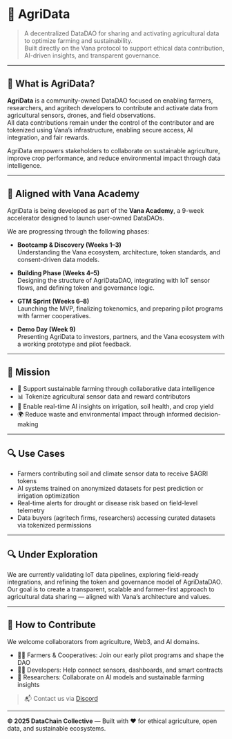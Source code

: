 # 🌾 AgriData

> A decentralized DataDAO for sharing and activating agricultural data to optimize farming and sustainability.  
> Built directly on the Vana protocol to support ethical data contribution, AI-driven insights, and transparent governance.

---

## 🌱 What is AgriData?

**AgriData** is a community-owned DataDAO focused on enabling farmers, researchers, and agritech developers to contribute and activate data from agricultural sensors, drones, and field observations.  
All data contributions remain under the control of the contributor and are tokenized using Vana’s infrastructure, enabling secure access, AI integration, and fair rewards.

AgriData empowers stakeholders to collaborate on sustainable agriculture, improve crop performance, and reduce environmental impact through data intelligence.

---

## 🚀 Aligned with Vana Academy

AgriData is being developed as part of the **Vana Academy**, a 9-week accelerator designed to launch user-owned DataDAOs.

We are progressing through the following phases:

- **Bootcamp & Discovery (Weeks 1–3)**  
  Understanding the Vana ecosystem, architecture, token standards, and consent-driven data models.

- **Building Phase (Weeks 4–5)**  
  Designing the structure of AgriDataDAO, integrating with IoT sensor flows, and defining token and governance logic.

- **GTM Sprint (Weeks 6–8)**  
  Launching the MVP, finalizing tokenomics, and preparing pilot programs with farmer cooperatives.

- **Demo Day (Week 9)**  
  Presenting AgriData to investors, partners, and the Vana ecosystem with a working prototype and pilot feedback.

---

## 🎯 Mission

- 🌱 Support sustainable farming through collaborative data intelligence
- 📊 Tokenize agricultural sensor data and reward contributors
- 🌾 Enable real-time AI insights on irrigation, soil health, and crop yield
- 🌍 Reduce waste and environmental impact through informed decision-making

---

## 🔍 Use Cases

- Farmers contributing soil and climate sensor data to receive $AGRI tokens
- AI systems trained on anonymized datasets for pest prediction or irrigation optimization
- Real-time alerts for drought or disease risk based on field-level telemetry
- Data buyers (agritech firms, researchers) accessing curated datasets via tokenized permissions

---

## 🔍 Under Exploration

We are currently validating IoT data pipelines, exploring field-ready integrations, and refining the token and governance model of AgriDataDAO.  
Our goal is to create a transparent, scalable and farmer-first approach to agricultural data sharing — aligned with Vana’s architecture and values.

---

## 🤝 How to Contribute

We welcome collaborators from agriculture, Web3, and AI domains.

- 🧑‍🌾 Farmers & Cooperatives: Join our early pilot programs and shape the DAO
- 🧑‍💻 Developers: Help connect sensors, dashboards, and smart contracts
- 🧠 Researchers: Collaborate on AI models and sustainable farming insights

> 📬 Contact us via [Discord](https://discord.com/channels/1384877094156239039/1384877094747639810) <!--or open an [issue](https://github.com/agridata/issues)-->

---

**© 2025 DataChain Collective** — Built with ❤️ for ethical agriculture, open data, and sustainable ecosystems.

